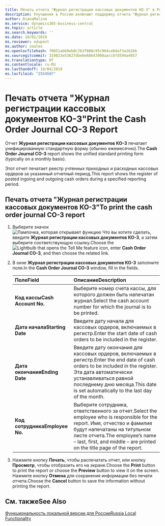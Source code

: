 ```yaml
---
title: Печать отчета "Журнал регистрации кассовых документов КО-3" в России
description: Улучшения в России включают поддержку отчета "Журнал регистрации кассовых документов КО-3"
author: DianaMalina
ms.service: dynamics365-business-central
ms.topic: article
ms.search.keywords: ''
ms.date: 10/01/2019
ms.reviewer: edupont
ms.author: soalex
ms.openlocfilehash: f0051abb9eb0c7b3f888c95c964ce04af3a1b1bb
ms.sourcegitcommit: 319023e53627dbe8e68643908aacc6fd594a4957
ms.translationtype: HT
ms.contentlocale: ru-RU
ms.lasthandoff: 10/04/2019
ms.locfileid: "2554507"
---
```

# <a name="print-the-cash-order-journal-co-3-report"></a><span data-ttu-id="de217-103">Печать отчета "Журнал регистрации кассовых документов КО-3"</span><span class="sxs-lookup"><span data-stu-id="de217-103">Print the Cash Order Journal CO-3 Report</span></span>

<span data-ttu-id="de217-104">Отчет **Журнал регистрации кассовых документов КО-3** печатает унифицированную стандартную форму (обычно ежемесячно).</span><span class="sxs-lookup"><span data-stu-id="de217-104">The **Cash Order Journal CO-3** report shows the unified standard printing form (typically on a monthly basis).</span></span>  

<span data-ttu-id="de217-105">Этот отчет печатает реестр учтенных приходных и расходных кассовых ордеров за указанный отчетный период.</span><span class="sxs-lookup"><span data-stu-id="de217-105">This report shows the register of posted ingoing and outgoing cash orders during a specified reporting period.</span></span>  

## <a name="to-print-the-cash-order-journal-co-3-report"></a><span data-ttu-id="de217-106">Печать отчета "Журнал регистрации кассовых документов КО-3"</span><span class="sxs-lookup"><span data-stu-id="de217-106">To print the cash order journal CO-3 report</span></span>

1. <span data-ttu-id="de217-107">Выберите значок ![Лампочка, которая открывает функцию Что вы хотите сделать](../../media/ui-search/search_small.png "Что вы хотите сделать"), введите **Журнал регистрации кассовых документов КО-3**, а затем выберите соответствующую ссылку.</span><span class="sxs-lookup"><span data-stu-id="de217-107">Choose the ![Lightbulb that opens the Tell Me feature](../../media/ui-search/search_small.png "Tell me what you want to do") icon, enter **Cash Order Journal CO-3**, and then choose the related link.</span></span>

2. <span data-ttu-id="de217-108">В окне **Журнал регистрации кассовых документов КО-3** заполните поля.</span><span class="sxs-lookup"><span data-stu-id="de217-108">In the **Cash Order Journal CO-3** window, fill in the fields.</span></span>

   | <span data-ttu-id="de217-109">Поле</span><span class="sxs-lookup"><span data-stu-id="de217-109">Field</span></span>                | <span data-ttu-id="de217-110">Описание</span><span class="sxs-lookup"><span data-stu-id="de217-110">Description</span></span>                                                  |
   | :------------------- | :----------------------------------------------------------- |
   | <span data-ttu-id="de217-111">**Код кассы**</span><span class="sxs-lookup"><span data-stu-id="de217-111">**Cash Account No.**</span></span> | <span data-ttu-id="de217-112">Выберите номер счета кассы, для которого должен быть напечатан журнал.</span><span class="sxs-lookup"><span data-stu-id="de217-112">Select the cash account number for which the journal is to be printed.</span></span> |
   | <span data-ttu-id="de217-113">**Дата начала**</span><span class="sxs-lookup"><span data-stu-id="de217-113">**Starting Date**</span></span>    | <span data-ttu-id="de217-114">Введите дату начала для кассовых ордеров, включаемых в регистр.</span><span class="sxs-lookup"><span data-stu-id="de217-114">Enter the start date of cash orders to be included in the register.</span></span> |
   | <span data-ttu-id="de217-115">**Дата окончания**</span><span class="sxs-lookup"><span data-stu-id="de217-115">**Ending Date**</span></span>      | <span data-ttu-id="de217-116">Введите дату окончания для кассовых ордеров, включаемых в регистр.</span><span class="sxs-lookup"><span data-stu-id="de217-116">Enter the end date of cash orders to be included in the register.</span></span> <span data-ttu-id="de217-117">Эта дата автоматически устанавливаться равной последнему дню месяца.</span><span class="sxs-lookup"><span data-stu-id="de217-117">This date is set automatically to the last day of the month.</span></span> |
   | <span data-ttu-id="de217-118">**Код сотрудника**</span><span class="sxs-lookup"><span data-stu-id="de217-118">**Employee No.**</span></span>     | <span data-ttu-id="de217-119">Выберите сотрудника, ответственного за отчет.</span><span class="sxs-lookup"><span data-stu-id="de217-119">Select the employee who is responsible for the report.</span></span> <span data-ttu-id="de217-120">Имя, отчество и фамилия будут напечатаны на титульном листе отчета.</span><span class="sxs-lookup"><span data-stu-id="de217-120">The employee’s name – last, first, and middle – are printed on the title page of the report.</span></span> |

3. <span data-ttu-id="de217-121">Нажмите кнопку **Печать**, чтобы распечатать отчет, или кнопку **Просмотр**, чтобы отобразить его на экране.</span><span class="sxs-lookup"><span data-stu-id="de217-121">Choose the **Print** button to print the report or choose the **Preview** button to view it on the screen.</span></span> <span data-ttu-id="de217-122">Нажмите кнопку **Отмена** для сохранения информации без печати отчета.</span><span class="sxs-lookup"><span data-stu-id="de217-122">Choose the **Cancel** button to save the information without printing the report.</span></span>

## <a name="see-also"></a><span data-ttu-id="de217-123">См. также</span><span class="sxs-lookup"><span data-stu-id="de217-123">See Also</span></span>

[<span data-ttu-id="de217-124">Функциональность локальной версии для России</span><span class="sxs-lookup"><span data-stu-id="de217-124">Russia Local Functionality</span></span>](russia-local-functionality.md)  
